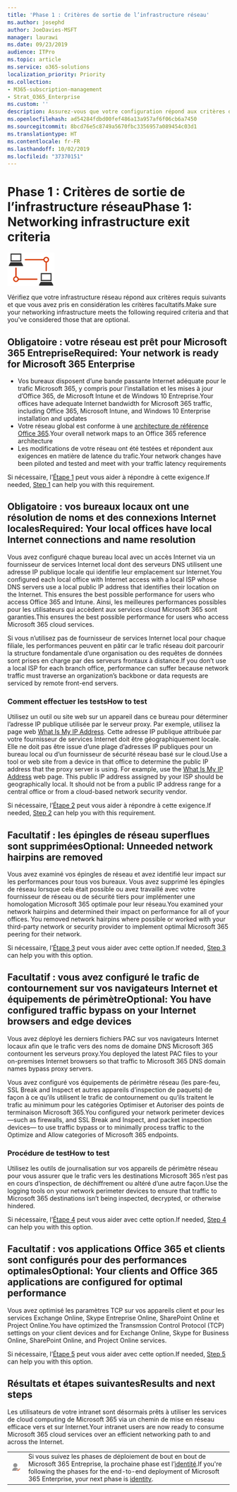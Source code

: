 ```yaml
---
title: 'Phase 1 : Critères de sortie de l’infrastructure réseau'
ms.author: josephd
author: JoeDavies-MSFT
manager: laurawi
ms.date: 09/23/2019
audience: ITPro
ms.topic: article
ms.service: o365-solutions
localization_priority: Priority
ms.collection:
- M365-subscription-management
- Strat_O365_Enterprise
ms.custom: ''
description: Assurez-vous que votre configuration répond aux critères de Microsoft 365 Entreprise pour l’infrastructure réseau.
ms.openlocfilehash: ad54284fdbd00fef486a13a957af6f06cb6a7450
ms.sourcegitcommit: 8bcd76e5c8749a5670fbc3356957a089454c03d1
ms.translationtype: HT
ms.contentlocale: fr-FR
ms.lasthandoff: 10/02/2019
ms.locfileid: "37370151"
---
```

# <a name="phase-1-networking-infrastructure-exit-criteria"></a><span data-ttu-id="96efc-103">Phase 1 : Critères de sortie de l’infrastructure réseau</span><span class="sxs-lookup"><span data-stu-id="96efc-103">Phase 1: Networking infrastructure exit criteria</span></span>

![Phase 1 : Mise en réseau](./media/deploy-foundation-infrastructure/networking_icon-small.png)

<span data-ttu-id="96efc-105">Vérifiez que votre infrastructure réseau répond aux critères requis suivants et que vous avez pris en considération les critères facultatifs.</span><span class="sxs-lookup"><span data-stu-id="96efc-105">Make sure your networking infrastructure meets the following required criteria and that you've considered those that are optional.</span></span>

<a name="crit-networking-step1"></a>
## <a name="required-your-network-is-ready-for-microsoft-365-enterprise"></a><span data-ttu-id="96efc-106">Obligatoire : votre réseau est prêt pour Microsoft 365 Entreprise</span><span class="sxs-lookup"><span data-stu-id="96efc-106">Required: Your network is ready for Microsoft 365 Enterprise</span></span>

- <span data-ttu-id="96efc-107">Vos bureaux disposent d’une bande passante Internet adéquate pour le trafic Microsoft 365, y compris pour l’installation et les mises à jour d’Office 365, de Microsoft Intune et de Windows 10 Entreprise.</span><span class="sxs-lookup"><span data-stu-id="96efc-107">Your offices have adequate Internet bandwidth for Microsoft 365 traffic, including Office 365, Microsoft Intune, and Windows 10 Enterprise installation and updates</span></span>
- <span data-ttu-id="96efc-108">Votre réseau global est conforme à une [architecture de référence Office 365](https://docs.microsoft.com/office365/enterprise/office-365-network-connectivity-principles#BKMK_P2).</span><span class="sxs-lookup"><span data-stu-id="96efc-108">Your overall network maps to an Office 365 reference architecture</span></span>
- <span data-ttu-id="96efc-109">Les modifications de votre réseau ont été testées et répondent aux exigences en matière de latence du trafic.</span><span class="sxs-lookup"><span data-stu-id="96efc-109">Your network changes have been piloted and tested and meet with your traffic latency requirements</span></span>

<span data-ttu-id="96efc-110">Si nécessaire, l’[Étape 1](networking-provide-bandwidth-cloud-services.md) peut vous aider à répondre à cette exigence.</span><span class="sxs-lookup"><span data-stu-id="96efc-110">If needed, [Step 1](networking-provide-bandwidth-cloud-services.md) can help you with this requirement.</span></span>

<a name="crit-networking-step2"></a>
## <a name="required-your-local-offices-have-local-internet-connections-and-name-resolution"></a><span data-ttu-id="96efc-111">Obligatoire : vos bureaux locaux ont une résolution de noms et des connexions Internet locales</span><span class="sxs-lookup"><span data-stu-id="96efc-111">Required: Your local offices have local Internet connections and name resolution</span></span>

<span data-ttu-id="96efc-112">Vous avez configuré chaque bureau local avec un accès Internet via un fournisseur de services Internet local dont des serveurs DNS utilisent une adresse IP publique locale qui identifie leur emplacement sur Internet.</span><span class="sxs-lookup"><span data-stu-id="96efc-112">You configured each local office with Internet access with a local ISP whose DNS servers use a local public IP address that identifies their location on the Internet. This ensures the best possible performance for users who access Office 365 and Intune.</span></span> <span data-ttu-id="96efc-113">Ainsi, les meilleures performances possibles pour les utilisateurs qui accèdent aux services cloud Microsoft 365 sont garanties.</span><span class="sxs-lookup"><span data-stu-id="96efc-113">This ensures the best possible performance for users who access Microsoft 365 cloud services.</span></span>

<span data-ttu-id="96efc-114">Si vous n’utilisez pas de fournisseur de services Internet local pour chaque filiale, les performances peuvent en pâtir car le trafic réseau doit parcourir la structure fondamentale d’une organisation ou des requêtes de données sont prises en charge par des serveurs frontaux à distance.</span><span class="sxs-lookup"><span data-stu-id="96efc-114">If you don’t use a local ISP for each branch office, performance can suffer because network traffic must traverse an organization’s backbone or data requests are serviced by remote front-end servers.</span></span>

### <a name="how-to-test"></a><span data-ttu-id="96efc-115">Comment effectuer les tests</span><span class="sxs-lookup"><span data-stu-id="96efc-115">How to test</span></span>
<span data-ttu-id="96efc-p102">Utilisez un outil ou site web sur un appareil dans ce bureau pour déterminer l’adresse IP publique utilisée par le serveur proxy. Par exemple, utilisez la page web [What Is My IP Address](https://www.whatismypublicip.com/). Cette adresse IP publique attribuée par votre fournisseur de services Internet doit être géographiquement locale. Elle ne doit pas être issue d’une plage d’adresses IP publiques pour un bureau local ou d’un fournisseur de sécurité réseau basé sur le cloud.</span><span class="sxs-lookup"><span data-stu-id="96efc-p102">Use a tool or web site from a device in that office to determine the public IP address that the proxy server is using. For example, use the [What Is My IP Address](https://www.whatismypublicip.com/) web page. This public IP address assigned by your ISP should be geographically local. It should not be from a public IP address range for a central office or from a cloud-based network security vendor.</span></span>

<span data-ttu-id="96efc-120">Si nécessaire, l’[Étape 2](networking-dns-resolution-same-location.md) peut vous aider à répondre à cette exigence.</span><span class="sxs-lookup"><span data-stu-id="96efc-120">If needed, [Step 2](networking-dns-resolution-same-location.md) can help you with this requirement.</span></span>

<a name="crit-networking-step3"></a>
## <a name="optional-unneccessary-network-hairpins-are-removed"></a><span data-ttu-id="96efc-121">Facultatif : les épingles de réseau superflues sont supprimées</span><span class="sxs-lookup"><span data-stu-id="96efc-121">Optional: Unneeded network hairpins are removed</span></span>

<span data-ttu-id="96efc-p103">Vous avez examiné vos épingles de réseau et avez identifié leur impact sur les performances pour tous vos bureaux. Vous avez supprimé les épingles de réseau lorsque cela était possible ou avez travaillé avec votre fournisseur de réseau ou de sécurité tiers pour implémenter une homologation Microsoft 365 optimale pour leur réseau.</span><span class="sxs-lookup"><span data-stu-id="96efc-p103">You examined your network hairpins and determined their impact on performance for all of your offices. You removed network hairpins where possible or worked with your third-party network or security provider to implement optimal Microsoft 365 peering for their network.</span></span>

<span data-ttu-id="96efc-124">Si nécessaire, l’[Étape 3](networking-avoid-network-hairpins.md) peut vous aider avec cette option.</span><span class="sxs-lookup"><span data-stu-id="96efc-124">If needed, [Step 3](networking-avoid-network-hairpins.md) can help you with this option.</span></span>


<a name="crit-networking-step4"></a>
## <a name="optional-you-have-configured-traffic-bypass-on-your-internet-browsers-and-edge-devices"></a><span data-ttu-id="96efc-125">Facultatif : vous avez configuré le trafic de contournement sur vos navigateurs Internet et équipements de périmètre</span><span class="sxs-lookup"><span data-stu-id="96efc-125">Optional: You have configured traffic bypass on your Internet browsers and edge devices</span></span>

<span data-ttu-id="96efc-126">Vous avez déployé les derniers fichiers PAC sur vos navigateurs Internet locaux afin que le trafic vers des noms de domaine DNS Microsoft 365 contournent les serveurs proxy.</span><span class="sxs-lookup"><span data-stu-id="96efc-126">You deployed the latest PAC files to your on-premises Internet browsers so that traffic to Microsoft 365 DNS domain names bypass proxy servers.</span></span>

<span data-ttu-id="96efc-127">Vous avez configuré vos équipements de périmètre réseau (les pare-feu, SSL Break and Inspect et autres appareils d’inspection de paquets) de façon à ce qu’ils utilisent le trafic de contournement ou qu’ils traitent le trafic au minimum pour les catégories Optimiser et Autoriser des points de terminaison Microsoft 365.</span><span class="sxs-lookup"><span data-stu-id="96efc-127">You configured your network perimeter devices—such as firewalls, and SSL Break and Inspect, and packet inspection devices— to use traffic bypass or to minimally process traffic to the Optimize and Allow categories of Microsoft 365 endpoints.</span></span>


### <a name="how-to-test"></a><span data-ttu-id="96efc-128">Procédure de test</span><span class="sxs-lookup"><span data-stu-id="96efc-128">How to test</span></span>

<span data-ttu-id="96efc-129">Utilisez les outils de journalisation sur vos appareils de périmètre réseau pour vous assurer que le trafic vers les destinations Microsoft 365 n’est pas en cours d’inspection, de déchiffrement ou altéré d’une autre façon.</span><span class="sxs-lookup"><span data-stu-id="96efc-129">Use the logging tools on your network perimeter devices to ensure that traffic to Microsoft 365 destinations isn’t being inspected, decrypted, or otherwise hindered.</span></span>

<span data-ttu-id="96efc-130">Si nécessaire, l’[Étape 4](networking-configure-proxies-firewalls.md) peut vous aider avec cette option.</span><span class="sxs-lookup"><span data-stu-id="96efc-130">If needed, [Step 4](networking-configure-proxies-firewalls.md) can help you with this option.</span></span>


<a name="crit-networking-step5"></a>
## <a name="optional-your-clients-and-office-365-applications-are-configured-for-optimal-performance"></a><span data-ttu-id="96efc-131">Facultatif : vos applications Office 365 et clients sont configurés pour des performances optimales</span><span class="sxs-lookup"><span data-stu-id="96efc-131">Optional: Your clients and Office 365 applications are configured for optimal performance</span></span>

<span data-ttu-id="96efc-132">Vous avez optimisé les paramètres TCP sur vos appareils client et pour les services Exchange Online, Skype Entreprise Online, SharePoint Online et Project Online.</span><span class="sxs-lookup"><span data-stu-id="96efc-132">You have optimized the Transmssion Control Protocol (TCP) settings on your client devices and for Exchange Online, Skype for Business Online, SharePoint Online, and Project Online services.</span></span>

<span data-ttu-id="96efc-133">Si nécessaire, l’[Étape 5](networking-optimize-tcp-performance.md) peut vous aider avec cette option.</span><span class="sxs-lookup"><span data-stu-id="96efc-133">If needed, [Step 5](networking-optimize-tcp-performance.md) can help you with this option.</span></span>

## <a name="results-and-next-steps"></a><span data-ttu-id="96efc-134">Résultats et étapes suivantes</span><span class="sxs-lookup"><span data-stu-id="96efc-134">Results and next steps</span></span>

<span data-ttu-id="96efc-135">Les utilisateurs de votre intranet sont désormais prêts à utiliser les services de cloud computing de Microsoft 365 via un chemin de mise en réseau efficace vers et sur Internet.</span><span class="sxs-lookup"><span data-stu-id="96efc-135">Your intranet users are now ready to consume Microsoft 365 cloud services over an efficient networking path to and across the Internet.</span></span>

|||
|:-------|:-----|
|![Phase 2 - Identité](./media/deploy-foundation-infrastructure/identity_icon-small.png)| <span data-ttu-id="96efc-137">Si vous suivez les phases de déploiement de bout en bout de Microsoft 365 Entreprise, la prochaine phase est l’[identité](identity-infrastructure.md).</span><span class="sxs-lookup"><span data-stu-id="96efc-137">If you're following the phases for the end-to-end deployment of Microsoft 365 Enterprise, your next phase is [identity](identity-infrastructure.md).</span></span> |

